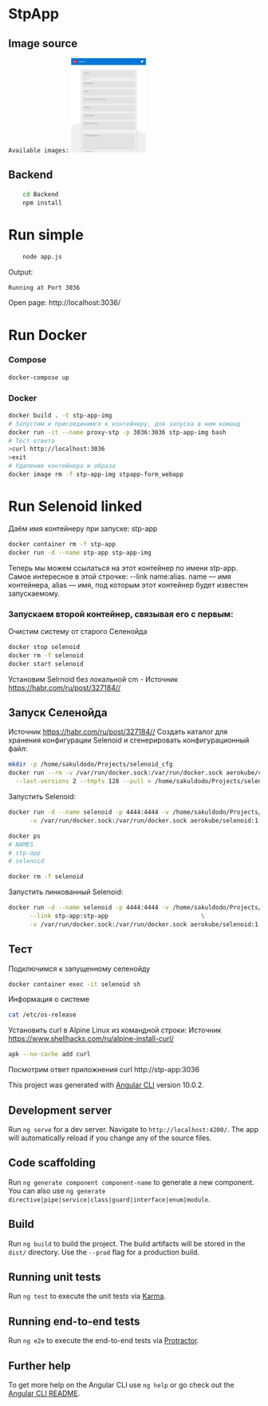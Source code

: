 # StpApp

## Image source
`Available images:`
<a href="docs/pageScreen.jpg" rel="some text">
  <img src="docs/_pageScreen.jpg" width="150" >
</a>

## Backend

```sh
    cd Backend
    npm install
```

# Run simple
```sh
    node app.js
```
Output:
```
Running at Port 3036
```

Open page: http://localhost:3036/

# Run Docker 

### Compose
```sh
docker-compose up
```

### Docker
```sh
docker build . -t stp-app-img
# Запустим и присоединимся к контейнеру, для запуска в нем команд
docker run -it --name proxy-stp -p 3036:3036 stp-app-img bash
# Тест ответа
>curl http://localhost:3036
>exit
# Удаление контейнера и образа
docker image rm -f stp-app-img stpapp-form_webapp
```


# Run Selenoid linked

Даём имя контейнеру при запуске: stp-app
```sh
docker container rm -f stp-app
docker run -d --name stp-app stp-app-img
```
Теперь мы можем ссылаться на этот контейнер по имени stp-app.
Самое интересное в этой строчке: --link name:alias. name — имя контейнера, alias — имя, под которым этот контейнер будет известен запускаемому.
### Запускаем второй контейнер, связывая его с первым: 
Очистим систему от старого Селенойда
```sh
docker stop selenoid
docker rm -f selenoid
docker start selenoid
```
Установим Selrnoid без локальной cm - Источник <https://habr.com/ru/post/327184//> 

## Запуск Селенойда
Источник <https://habr.com/ru/post/327184//> 
Создать каталог для хранения конфигурации Selenoid и сгенерировать конфигурационный файл:
```sh
mkdir -p /home/sakuldodo/Projects/selenoid_cfg
docker run --rm -v /var/run/docker.sock:/var/run/docker.sock aerokube/cm:1.0.0 selenoid \
  --last-versions 2 --tmpfs 128 --pull > /home/sakuldodo/Projects/selenoid_cfg/browsers.json
```
  Запустить Selenoid:
```sh
docker run -d --name selenoid -p 4444:4444 -v /home/sakuldodo/Projects/selenoid_cfg/:/etc/selenoid:ro \
      -v /var/run/docker.sock:/var/run/docker.sock aerokube/selenoid:1.1.1
```
```sh
docker ps
# NAMES
# stp-app
# selenoid
```
```sh
docker rm -f selenoid
```
Запустить линкованный Selenoid:
```sh
docker run -d --name selenoid -p 4444:4444 -v /home/sakuldodo/Projects/selenoid_cfg/:/etc/selenoid:ro \
      --link stp-app:stp-app                          \
      -v /var/run/docker.sock:/var/run/docker.sock aerokube/selenoid:1.1.1
```

## Тест
Подключимся к запущенному селенойду
```sh
docker container exec -it selenoid sh
```
Информация о системе
```sh
cat /etc/os-release
```
Установить curl в Alpine Linux из командной строки:
Источник <https://www.shellhacks.com/ru/alpine-install-curl/> 
```sh
apk --no-cache add curl
```
Посмотрим ответ приложнения
curl http://stp-app:3036


This project was generated with [Angular CLI](https://github.com/angular/angular-cli) version 10.0.2.

## Development server

Run `ng serve` for a dev server. Navigate to `http://localhost:4200/`. The app will automatically reload if you change any of the source files.

## Code scaffolding

Run `ng generate component component-name` to generate a new component. You can also use `ng generate directive|pipe|service|class|guard|interface|enum|module`.

## Build

Run `ng build` to build the project. The build artifacts will be stored in the `dist/` directory. Use the `--prod` flag for a production build.

## Running unit tests

Run `ng test` to execute the unit tests via [Karma](https://karma-runner.github.io).

## Running end-to-end tests

Run `ng e2e` to execute the end-to-end tests via [Protractor](http://www.protractortest.org/).

## Further help

To get more help on the Angular CLI use `ng help` or go check out the [Angular CLI README](https://github.com/angular/angular-cli/blob/master/README.md).
